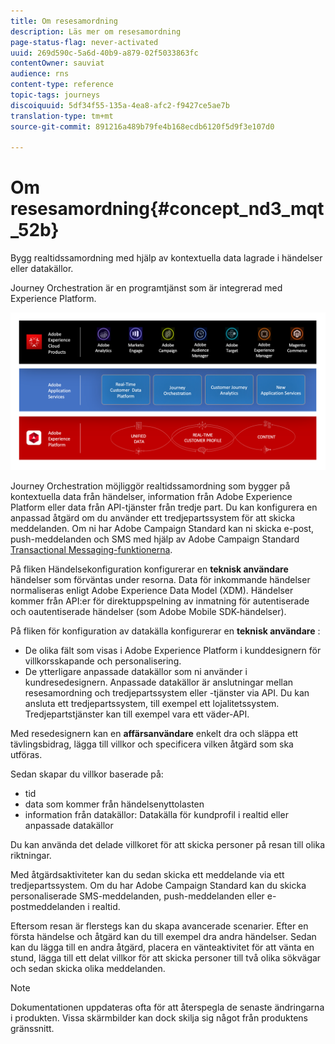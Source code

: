 ```yaml
---
title: Om resesamordning
description: Läs mer om resesamordning
page-status-flag: never-activated
uuid: 269d590c-5a6d-40b9-a879-02f5033863fc
contentOwner: sauviat
audience: rns
content-type: reference
topic-tags: journeys
discoiquuid: 5df34f55-135a-4ea8-afc2-f9427ce5ae7b
translation-type: tm+mt
source-git-commit: 891216a489b79fe4b168ecdb6120f5d9f3e107d0

---
```



# Om resesamordning{#concept_nd3_mqt_52b}

Bygg realtidssamordning med hjälp av kontextuella data lagrade i händelser eller datakällor.

Journey Orchestration är en programtjänst som är integrerad med Experience Platform.

![](../assets/journeydiagram.png)

Journey Orchestration möjliggör realtidssamordning som bygger på kontextuella data från händelser, information från Adobe Experience Platform eller data från API-tjänster från tredje part. Du kan konfigurera en anpassad åtgärd om du använder ett tredjepartssystem för att skicka meddelanden. Om ni har Adobe Campaign Standard kan ni skicka e-post, push-meddelanden och SMS med hjälp av Adobe Campaign Standard [Transactional Messaging-funktionerna](https://docs.adobe.com/content/help/en/campaign-standard/using/communication-channels/transactional-messaging/about-transactional-messaging.html).

På fliken Händelsekonfiguration konfigurerar en **teknisk användare** händelser som förväntas under resorna. Data för inkommande händelser normaliseras enligt Adobe Experience Data Model (XDM). Händelser kommer från API:er för direktuppspelning av inmatning för autentiserade och oautentiserade händelser (som Adobe Mobile SDK-händelser).

På fliken för konfiguration av datakälla konfigurerar en **teknisk användare** :

* De olika fält som visas i Adobe Experience Platform i kunddesignern för villkorsskapande och personalisering.
* De ytterligare anpassade datakällor som ni använder i kundresedesignern. Anpassade datakällor är anslutningar mellan resesamordning och tredjepartssystem eller -tjänster via API. Du kan ansluta ett tredjepartssystem, till exempel ett lojalitetssystem. Tredjepartstjänster kan till exempel vara ett väder-API.

Med resedesignern kan en **affärsanvändare** enkelt dra och släppa ett tävlingsbidrag, lägga till villkor och specificera vilken åtgärd som ska utföras.

Sedan skapar du villkor baserade på:

* tid
* data som kommer från händelsenyttolasten
* information från datakällor: Datakälla för kundprofil i realtid eller anpassade datakällor

Du kan använda det delade villkoret för att skicka personer på resan till olika riktningar.

Med åtgärdsaktiviteter kan du sedan skicka ett meddelande via ett tredjepartssystem. Om du har Adobe Campaign Standard kan du skicka personaliserade SMS-meddelanden, push-meddelanden eller e-postmeddelanden i realtid.

Eftersom resan är flerstegs kan du skapa avancerade scenarier. Efter en första händelse och åtgärd kan du till exempel dra andra händelser. Sedan kan du lägga till en andra åtgärd, placera en vänteaktivitet för att vänta en stund, lägga till ett delat villkor för att skicka personer till två olika sökvägar och sedan skicka olika meddelanden.

>[!NOTE]
>
>Dokumentationen uppdateras ofta för att återspegla de senaste ändringarna i produkten. Vissa skärmbilder kan dock skilja sig något från produktens gränssnitt.
